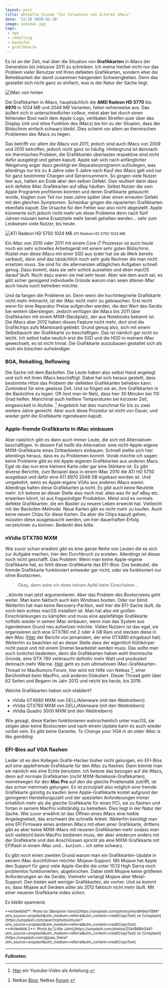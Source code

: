```yaml
---
layout: post
title: Aktuelle Stunde "Zur Situation von älteren iMacs"
date: '22:36 2019-01-18'
image: mxmimac.jpg
tags: 
 - vga
 - reballing
 - backofen
 - grafikkarte
---
```


Es ist an der Zeit, mal über die Situation von **Grafikkarten** in iMacs der Generation bis inklusive 2011 zu schreiben. Ich meine hierbei nicht nur das Problem vieler Benutzer mit Ihren defekten Grafikkarten, sondern eher die Behebbarkeit der damit zusammen hängenden Schwierigkeiten. Denn das gestaltet sich nicht ganz so einfach, was in der Natur der Sache liegt. <!--more-->

![iMac von hinten](/assets/2019/01/imacmxm2.jpg)

Die Grafikkarten in iMacs, hauptsächlich die **AMD Radeon HD 5770** bis **6970** in *1024 MB* und *2048 MB* Varianten, fallen reihenweise aus. Das äußert sich in unterschiedlicher colleur, meist aber bei durch einen fehlenden Boot nach dem Apple-Logo, vertikalen Streifen quer über das Display (mit und ohne Funktion des iMacs) bis hin zu der Situaion, dass der Bildschirm einfach schwarz bleibt. Dies scheint vor allem an thermischen Problemen des iMacs zu liegen.

Das betrifft vor allem die iMacs von *2011*, jedoch sind auch iMacs von 2009 und 2010 betroffen, jedoch nicht ganz so häufig. Hintergrund ist demnach ein thermisches Problem, die Grafikkarten überlasten respektive sind nicht dafür ausgelegt und gehen kaputt. Apple sah sich nach anfänglicher Weigerung sogar dazu genötigt ein Reparaturprogramm aufzulegen, was allerdings nur bis zu 4 Jahre oder 5 Jahre nach Kauf des iMacs galt und nur für ganz bestimmte Chargen und Seriennummern. So gingen viele Nutzer leer aus, hatten am Ende aber den selben Defekt. Dies reultiert darin dass sich defekte iMac Grafikkarten auf eBay häuften. Selbst Nutzer die vom Apple Programm profitieren konnten und deren Grafikkarte getauscht wurde, klagten zum Teil nur zwei Jahre später über einen erneuten Defekt mit den gleichen Symptomen. Scheinbar gingen die reparierten Grafikkarten ebenfalls kaputt. Die Ursache für den Fehler war also nicht abgestellt. Apple kümmerte sich jedoch nicht mehr um diese Probleme denn nach fünf Jahren müssen keine Ersatzteile mehr bereit gehalten werden… sehr zum Leidwesen viele Nutzer, bis heute.

![ATI Radeon HD 5750 1024 MB](/assets/2019/01/hd5770mxm.jpg)
<small>ATI Radeon HD 5750 1024 MB</small>

Ein iMac von 2010 oder 2011 mit einem Core i7 Prozessor ist auch heute noch ein sehr schnelles Arbeitsgerät mit einem sehr guten Bildschirm. Rüstet man diese iMacs mit einer SSD aus (oder hat sie ab Werk bereits verbaut), dann sind das tatsächlich noch sehr gute Rechner die man nicht ersetzen muss. Sie sind für die allermeisten alltäglichen Aufgaben schnell genug. Dazu kommt, dass sie sehr schick aussehen und eben macOS darauf läuft. Noch dazu waren sie mal sehr teuer.
Aber wie dem auch sei, es gibt sicher genügend individuelle Gründe warum man seien älteren iMac auch heute noch betreiben möchte.

Und da fangen die Probleme an. Denn wenn die hochintegrierte Grafikkarte nicht mehr mitmacht, ist der iMac nicht mehr zu gebrauchen. Erst recht wenn für eine Reparatur Preise aufgerufen werden, die den Wert des Geräts bei weitem übersteigen. Jedoch verfügen die iMacs bis 2011 über Grafikkarten mit einem MXM-Steckplatz, der aus Notebooks bekannt ist. Die iMacs aber 2012 haben dieses Feature nicht mehr, dort sind die Grafikchips aufs Mainboard geklebt. Grund genug also, sich mit einem Selbsttausch der Grafikkarte zu beschäftigen. Das ist nämlich gar nicht so leicht. Ich selbst habe neulich erst die SSD und die HDD in meinem iMac gewechselt, es ist nicht trivial. Die Grafikkarte auszubauen gestaltet sich als noch ein bisschen aufwändiger.

### BGA, Reballing, Reflowing

Die Sache mit dem Backofen. Die Leute haben also selbst Hand angelegt und sich mit ihren iMacs beschäftigt. Dabei hat sich heraus gestellt, dass bestimmte Hitze das Problem der defekten Grafikkarten beheben kann. Zumindest für eine gewisse Zeit. Und so fingen sie an, ihre Grafikkarten in die Backröhre zu legen. Oft liest man im Netz, dass hier 30 Minuten bei 110 Grad helfen. Manchmal auch heißere Temperaturen bei kürzerer Zeit, eingewickelt in Alufolie. [^1] Angeblich hat dies manchmal für bis zu zwei weitere Jahre gereicht. Aber auch diese Prozedur ist nicht von Dauer, und wieder geht die Grafikkarte irgendwann kaputt.

### Apple-fremde Grafikkarte in iMac einbauen

Aber natürlich gibt es dann auch immer Leute, die sich mit Alternativen beschäftigen. In diesem Fall heißt die Alternative: eine nicht-Apple-eigene MXM-Grafikkarte eines Drittanbieters einbauen. Schnell stellte sich hier allerdings heraus, dass es zu Problemen kommt. Vorab möchte ich sagen: keine Probleme gibt es mit Apple-eigenen Grafikkarten aus anderen Macs. Egal ob das nun eine kleinere Karte oder gar eine Stärkere ist. Es gibt diverse Berichte, zum Beispiel dass in einem iMac 2010 die ATI HD 5750 ausgebaut und dafür eine ATI 6970 2048 GB eigebaut worden ist. Und umgekehrt, wenn es Apple-eigene VGAs aus anderen iMacs waren. Allerdings halten diese Grafikkarten ja nicht. Es gibt auch keine Neuteile mehr. Ich betone an dieser Stelle also noch mal: alles was ihr auf eBay etc. erwerben könnt, ist aus fragwürdiger Produktion. Meist sind es vormals defekte Grafikkarten, die ein Bastler zu neuem Leben erweckt hat. Vielleicht mit der Backofen-Methode. Neue Karten gibt es nicht mehr zu kaufen. Auch keine neuen Chips für diese Karten. Da aber die Chips kaputt gehen, müssten diese ausgetauscht werden, um hier dauerhaften Erfolg verzeichnen zu können. Bedenkt dies bitte.

### nVidia GTX780 MXM

Wie zuvor schon erwähnt gibt es eine ganze Reihe von Leuten die es sich zur Aufgabe machen, hier den Durchbruch zu erzielen. Allerdings ist dieser noch nicht geschafft. Das Problem: Wenn man keine Apple-eigene Grafikkarte hat, so fehlt dieser Grafikkarte das EFI-Bios. Das bedeutet, die fremde Grafikkarte funktioniert entweder gar nicht, oder sie funktioniert nur ohne Bootscreen.

> Okay, dann sehe ich eben keinen Apfel beim Einschalten…

…könnte man jetzt argumentieren. Aber das Problem des Bootscreens geht weiter. Man kann faktisch auch kein Windows booten. Oder nur blind. Weiterhin hat man keine Recovery-Parition, weil hier die EFI-Sache läuft, da noch kein echtes macOS installiert ist. Man hat also mit großen Einschränkungen zu kämpfen und muss eine applefähige Grafikkarte notfalls wieder in seinen iMac einbauen, wenn man das System aus irgendeinem Grund neu aufsetzen möchte.
Vielen Nutzern ist das egal, sie organisieren sich eine GTX780 mit 2 oder 4 GB Ram und stecken diese in den iMac ([Hier](https://www.ifixit.com/Story/18646/Successful_iMac_Upgrade_to_GTX_880M) der Bericht von jemandem, der eine GTX880 eingebaut hat). Weiterhin zu beachten ist an dieser Stelle dass der eigentlich Kühlkörper nicht passt und mit einem Dremel bearbeitet werden muss. Das sollte man auch tunlichst bedenken, denn die Grafikkarten haben wohl thermische Gründe, eine GTX 780 verbraucht definitiv mehr Watt und produziert demnach mehr Wärme. [Hier](https://forums.macrumors.com/threads/2011-imac-graphics-card-upgrade.1596614/) geht es zum ultimatioven iMac-Grafikkarten-Thread im MacRumors Forum, hier wird mit Hilfe von Netkas [^2], einer Berühmtheit beim MacPro, und anderen Diskutiert. Dieser Thread geht über 62 Seiten und Begann im Jahr 2012 und reicht bis heute, bis 2019.

Welche Grafikkarten haben sich etabliert?

* nVidia GTX680 MXM von DELL/Alienware (mit den Webtreibern)
* nVidia GTX780 MXM von DELL/Alienware (mit den Webtreibern)
* nVidia Quadro 3000 MXM (mit den Webtreibern)

Wie gesagt, diese Karten funktionieren wahrscheinlich unter macOS, sie zeigen aber keine Bootscreen und nach einem Update kann es auch wieder vorbei sein. Es gibt keine Garantie. *To Change your VGA in an older iMac is like gambling*.

### EFI-Bios auf VGA flashen

Leider ist es den Kollegen Grafik-Hacker bisher nicht gelungen, ein EFI-Bios auf eine applefremde Grafikkarte für den iMac zu flashen. Dann könnte man sie nämlich wie eine Echte benutzen. Ich betone das bezogen auf die iMacs, denn auf normale Grafikkarten (nicht MXM-Notebook-Grafikkarten), meinetwegen für den **Mac Pro** auf den die gleiche Problematik zutrifft, ist das schon mehrmals gelungen. Es ist prinzipiell also möglich eine fremde Grafikkarte günstig zu kaufen (eine Apple-Grafikkarte kostet aufgrund der geringeren Herstellungszahl und der speziellen Anforderungen immer erheblich mehr als die gleiche Grafikkarte für einen PC), sie zu flashen und fortan in seinem MacPro vollständig zu betreiben. Dies liegt in der Natur der Sache. Wie zuvor erwähnt ist das Öffnen eines iMacs eine heikle Angelegneheit, das erschwert die schnelle Arbeit. Weiterhin benötigt man eine EFI Firmware eines anderen iMacs mit eben jener Grafikkarte, drittens gibt es aber keine MXM-iMacs mit neueren Grafikkarten mehr sodass man sich vielleicht beim MacPro bedienen muss, der aber wiederum anders mit der Grafikkarte und den Anschlüssen spricht als eine MXM-Grafikkarte mit EFIflash in einem iMac und… kurzum… ich sehe schwarz.

Es gibt noch einen zweiten Grund warum man ein Grafikkarten-Update in seinem iMac durchführen möchte: Mojave-Support. Mit Mojave hat Apple den Support für ganz viele Apple-Geräte die unter 10.13 High Sierra noch problemlos funktionierten, abgebrochen. Dabei stellt Mojave keine größeren Anforderungen an die Geräte. Vielmehr verlangt Mojave aber Metal-Support. Den bieten weit weniger Grafikkarten, als vorher. Und so kommt es, dass Mojave auf Geräten aöter als 2012 faktisch nicht mehr läuft. Mit einer neueren Grafikkarte indes schon.

Es bleibt spannend.

<small>
**Artikelbild**: Photo by [Benjamin Voros](https://unsplash.com/photos/Hon8H9dvTBM?utm_source=unsplash&utm_medium=referral&utm_content=creditCopyText) on [Unsplash](https://unsplash.com/search/photos/music?utm_source=unsplash&utm_medium=referral&utm_content=creditCopyText). <br />
**Artikelbild 2**: Photo by [Little John](https://unsplash.com/photos/Z54rB8BhG48?utm_source=unsplash&utm_medium=referral&utm_content=creditCopyText) on [Unsplash](https://unsplash.com/@joao_freire?utm_source=unsplash&utm_medium=referral&utm_content=creditCopyText).
</small>

---

**Fußnoten**:

[^1]: [Hier](https://www.youtube.com/watch?v=qILTJ1nbuBo) ein Youtube-Video als Anleitung.
[^2]: Netkas [Blog](http://netkas.org), Netkas [Forum](http://netkas.org/forum/).